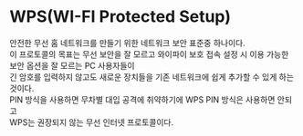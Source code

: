 # WPS(WI-FI Protected Setup)

안전한 무선 홈 네트워크를 만들기 위한 네트워크 보안 표준중 하나이다.  
이 프로토콜의 목표는 무선 보안을 잘 모르고 와이파이 보호 접속 설정 시 이용 가능한 보안 옵션을 잘 모르는 PC 사용자들이   
긴 암호를 입력하지 않고도 새로운 장치들을 기존 네트워크에 쉽게 추가할 수 있게 하는 것이다.  
PIN 방식을 사용하면 무차별 대입 공격에 취약하기에 WPS PIN 방식은 사용하면 안되고  
WPS는 권장되지 않는 무선 인터넷 프로토콜이다.  